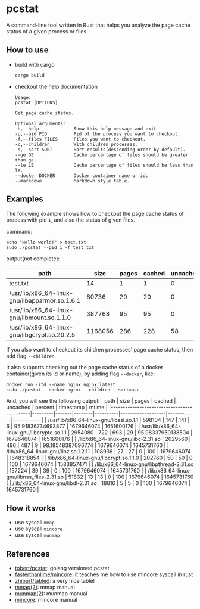 # pcstat

A command-line tool written in Rust that helps you analyze the page cache status of a given process or files.

## How to use

+ build with cargo
    
    ```shell
    cargo build
    ```

+ checkout the help documentation
    ```
    Usage:
    pcstat [OPTIONS]

    Get page cache status.

    Optional arguments:
    -h,--help             Show this help message and exit
    -p,--pid PID          Pid of the process you want to checkout.
    -f,--files FILES      Files you want to checkout.
    -c,--children         With children processes.
    -s,--sort SORT        Sort results(descending order by default).
    --ge GE               Cache percentage of files should be greater than ge.
    --le LE               Cache percentage of files should be less than le.
    --docker DOCKER       Docker container name or id.
    --markdown            Markdown style table.
    ```

## Examples

The following example shows how to checkout the page cache status of process with pid `1`, and also the status of given files.

command: 

```shell
echo "Hello world!" > test.txt
sudo ./pcstat --pid 1 -f test.txt
```

output(not complete): 

| path                                              | size    | pages | cached | uncached | percent            | timestamp  | mtime      |
|---------------------------------------------------|---------|-------|--------|----------|--------------------|------------|------------|
| test.txt                                          | 14      | 1     | 1      | 0        | 100                | 1679559177 | 1679545906 |
| /usr/lib/x86_64-linux-gnu/libapparmor.so.1.6.1    | 80736   | 20    | 20     | 0        | 100                | 1679559177 | 1589907589 |
| /usr/lib/x86_64-linux-gnu/libmount.so.1.1.0       | 387768  | 95    | 95     | 0        | 100                | 1679559177 | 1644240815 |
| /usr/lib/x86_64-linux-gnu/libgcrypt.so.20.2.5     | 1168056 | 286   | 228    | 58       | 79.72027972027972  | 1679559177 | 1631644584 |

If you also want to checkout its children processes' page cache status, then add flag `--children`.

It also supports checking out the page cache status of a docker container(given its id or name), by adding flag `--docker`,
like: 
```shell
docker run -itd --name nginx nginx:latest
sudo ./pcstat --docker nginx --children --sort=asc
```

And, you will see the following output:
| path                                       | size    | pages | cached | uncached | percent           | timestamp  | mtime      |
|--------------------------------------------|---------|-------|--------|----------|-------------------|------------|------------|
| /usr/lib/x86_64-linux-gnu/libssl.so.1.1    | 598104  | 147   | 141    | 6        | 95.91836734693877 | 1679646074 | 1651600176 |
| /usr/lib/x86_64-linux-gnu/libcrypto.so.1.1 | 2954080 | 722   | 693    | 29       | 95.98337950138504 | 1679646074 | 1651600176 |
| /lib/x86_64-linux-gnu/libc-2.31.so         | 2029560 | 496   | 487    | 9        | 98.18548387096774 | 1679646074 | 1645731760 |
| /lib/x86_64-linux-gnu/libz.so.1.2.11       | 108936  | 27    | 27     | 0        | 100               | 1679646074 | 1648318854 |
| /lib/x86_64-linux-gnu/libcrypt.so.1.1.0    | 202760  | 50    | 50     | 0        | 100               | 1679646074 | 1583857471 |
| /lib/x86_64-linux-gnu/libpthread-2.31.so   | 157224  | 39    | 39     | 0        | 100               | 1679646074 | 1645731760 |
| /lib/x86_64-linux-gnu/libnss_files-2.31.so | 51832   | 13    | 13     | 0        | 100               | 1679646074 | 1645731760 |
| /lib/x86_64-linux-gnu/libdl-2.31.so        | 18816   | 5     | 5      | 0        | 100               | 1679646074 | 1645731760 |

## How it works
+ use syscall `mmap`
+ use syscall `mincore`
+ use syscall `munmap`

## References

+ [tobert/pcstat](https://github.com/tobert/pcstat): golang versioned pcstat
+ [fasterthanlime/mincore](https://github.com/fasterthanlime/mincore): it teaches me how to use mincore syscall in rust
+ [zhiburt/tabled](https://github.com/zhiburt/tabled): a very nice table!
+ [mmap(2)](https://man7.org/linux/man-pages/man2/mmap.2.html): mmap manual
+ [munmap(2)](http://www.tin.org/bin/man.cgi?section=2&topic=munmap): munmap manual
+ [mincore](https://yitype.com/man/htmlman2/mincore.2.html): mincore manual
